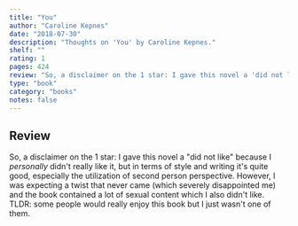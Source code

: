 ```yaml
---
title: "You"
author: "Caroline Kepnes"
date: "2018-07-30"
description: "Thoughts on 'You' by Caroline Kepnes."
shelf: ""
rating: 1
pages: 424
review: "So, a disclaimer on the 1 star: I gave this novel a 'did not like' because I <i>personally</i> didn't really like it, but in terms of style and writing it's quite good, especially the utilization of second person perspective. However, I was expecting a twist that never came (which severely disappointed me) and the book contained a lot of sexual content which I also didn't like. TLDR: some people would really enjoy this book but I just wasn't one of them."
type: "book"
category: "books"
notes: false
---
```


## Review

So, a disclaimer on the 1 star: I gave this novel a "did not like" because I _personally_ didn't really like it, but in terms of style and writing it's quite good, especially the utilization of second person perspective. However, I was expecting a twist that never came (which severely disappointed me) and the book contained a lot of sexual content which I also didn't like. TLDR: some people would really enjoy this book but I just wasn't one of them.
